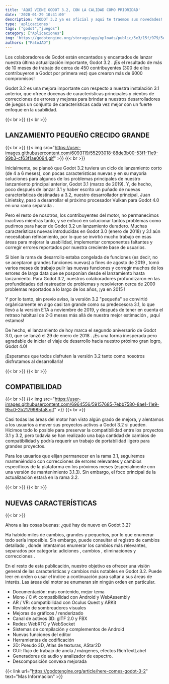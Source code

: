 ```yaml
---
title: 'AQUÍ VIENE GODOT 3.2, CON LA CALIDAD COMO PRIORIDAD'
date: '2020-01-29 10:41:00'
description: 'GODOT 3.2 ya es oficial y aqui te traemos sus novedades! Mira todo lo que la nueva version trae para vos!'
type: 'aplicaciones'
tags: ["godot","juegos"]
category: ["Aplicaciones"]
img: 'https://godotengine.org/storage/app/uploads/public/5e3/15f/979/5e315f979aa78053750274.jpg'
authors: ["PatoJAD"]
---
```



Los colaboradores de Godot están encantados y encantados de lanzar nuestra última actualización importante, Godot 3.2 . ¡Es el resultado de más de 10 meses de trabajo de cerca de 450 contribuyentes (300 de ellos contribuyeron a Godot por primera vez) que crearon más de 6000 compromisos!

Godot 3.2 es una mejora importante con respecto a nuestra instalación 3.1 anterior, que ofrece docenas de características principales y cientos de correcciones de errores y mejoras para brindar a nuestros desarrolladores de juegos un conjunto de características cada vez mejor con un fuerte enfoque en la usabilidad.

{{< br >}}
{{< br >}}

## LANZAMIENTO PEQUEÑO CRECIDO GRANDE

{{< br >}}
{{< img src="https://user-images.githubusercontent.com/6093119/55293018-88de3b00-53f1-11e9-99b3-cf63f1ae0094.gif" >}}
{{< br >}}

Inicialmente, se planeó que Godot 3.2 tuviera un ciclo de lanzamiento corto (de 4 a 6 meses), con pocas características nuevas y en su mayoría soluciones para algunos de los problemas principales de nuestro lanzamiento principal anterior, Godot 3.1 (marzo de 2019). Y, de hecho, poco después de lanzar 3.1 y haber escrito un puñado de nuevas características destinadas a 3.2, nuestro desarrollador principal, Juan Linietsky, pasó a desarrollar el próximo procesador Vulkan para Godot 4.0 en una rama separada .

Pero el resto de nosotros, los contribuyentes del motor, no permanecimos inactivos mientras tanto, y se enfocó en solucionar tantos problemas como pudimos para hacer de Godot 3.2 un lanzamiento duradero. Muchas características nuevas introducidas en Godot 3.0 (enero de 2018) y 3.1 aún necesitaban refinamiento, por lo que se invirtió mucho trabajo en esas áreas para mejorar la usabilidad, implementar componentes faltantes y corregir errores reportados por nuestra creciente base de usuarios.

Si bien la rama de desarrollo estaba congelada de funciones (es decir, no se aceptaron grandes funciones nuevas) a fines de agosto de 2019 , tomó varios meses de trabajo pulir las nuevas funciones y corregir muchos de los errores de larga data que se posponían desde el lanzamiento hasta lanzamiento. Para Godot 3.2, nuestros colaboradores profundizaron en las profundidades del rastreador de problemas y resolvieron cerca de 2000 problemas reportados a lo largo de los años, ¡ya en 2015 !

Y por lo tanto, sin previo aviso, la versión 3.2 "pequeña" se convirtió orgánicamente en algo casi tan grande como su predecesora 3.1, lo que llevó a la versión ETA a noviembre de 2019, y después de tener en cuenta el retraso habitual de 2-3 meses más allá de nuestra mejor estimación , ¡aquí estamos!

De hecho, el lanzamiento de hoy marca el segundo aniversario de Godot 3.0, que se lanzó el 29 de enero de 2018 . ¡Es una forma inesperada pero agradable de iniciar el viaje de desarrollo hacia nuestro próximo gran logro, Godot 4.0!

¡Esperamos que todos disfruten la versión 3.2 tanto como nosotros disfrutamos al desarrollarla!

{{< br >}}
{{< br >}}

## COMPATIBILIDAD

{{< br >}}
{{< img src="https://user-images.githubusercontent.com/6964556/59157685-7ebb7580-8ae1-11e9-95c0-2b2179985fa8.gif" >}}
{{< br >}}

Casi todas las áreas del motor han visto algún grado de mejora, y alentamos a los usuarios a mover sus proyectos activos a Godot 3.2 si pueden. Hicimos todo lo posible para preservar la compatibilidad entre los proyectos 3.1 y 3.2, pero todavía se han realizado una baja cantidad de cambios de compatibilidad y podría requerir un trabajo de portabilidad ligero para grandes proyectos.

Para los usuarios que elijan permanecer en la rama 3.1, seguiremos manteniéndolo con correcciones de errores relevantes y cambios específicos de la plataforma en los próximos meses (especialmente con una versión de mantenimiento 3.1.3). Sin embargo, el foco principal de la actualización estará en la rama 3.2.

{{< br >}}
{{< br >}}

## NUEVAS CARACTERÍSTICAS

{{< br >}}

Ahora a las cosas buenas: ¿qué hay de nuevo en Godot 3.2?

Ha habido miles de cambios, grandes y pequeños, por lo que enumerar todo sería imposible. Sin embargo, puede consultar el registro de cambios detallado , donde intentamos enumerar los cambios más relevantes, separados por categoría: adiciones , cambios , eliminaciones y correcciones .

En el resto de esta publicación, nuestro objetivo es ofrecer una visión general de las características y cambios más notables en Godot 3.2. Puede leer en orden o usar el índice a continuación para saltar a sus áreas de interés. Las áreas del motor se enumeran sin ningún orden en particular.

* Documentación: más contenido, mejor tema
* Mono / C #: compatibilidad con Android y WebAssembly
* AR / VR: compatibilidad con Oculus Quest y ARKit
* Revisión de sombreadores visuales
* Mejoras de gráficos / renderizado
* Canal de activos 3D: glTF 2.0 y FBX
* Redes: WebRTC y WebSocket
* Sistemas de compilación y complementos de Android
* Nuevas funciones del editor
* Herramientas de codificación
* 2D: Pseudo 3D, Atlas de texturas, AStar2D
* GUI: flujo de trabajo de ancla / márgenes, efectos RichTextLabel
* Generadores de audio y analizador de espectro.
* Descomposición convexa mejorada

{{< link url="https://godotengine.org/article/here-comes-godot-3-2" text="Mas Informacion" >}}

